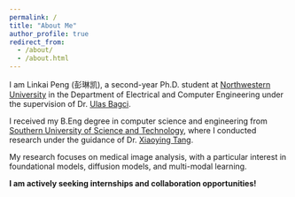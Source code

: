 ```yaml
---
permalink: /
title: "About Me"
author_profile: true
redirect_from: 
  - /about/
  - /about.html
---
```


I am Linkai Peng (彭琳凯), a second-year Ph.D. student at [Northwestern University](https://www.northwestern.edu/) in the Department of Electrical and Computer Engineering under the supervision of Dr. [Ulas Bagci](https://scholar.google.com/citations?user=9LUdPM4AAAAJ).

I received my B.Eng degree in computer science and engineering from [Southern University of Science and Technology](https://www.sustech.edu.cn/en/), where I conducted research under the guidance of Dr. [Xiaoying Tang](https://scholar.google.com/citations?user=tQBqcr0AAAAJ).

My research focuses on medical image analysis, with a particular interest in foundational models, diffusion models, and multi-modal learning.

**I am actively seeking internships and collaboration opportunities!**

<!-- News and Updates
====== -->